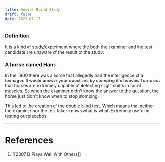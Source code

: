 ```yaml
---
title: Double Blind Study
draft: false
date: 2023-07-17
---
```


### Definition
It is a kind of study/experiment where the both the examiner and the test candidate are unaware of the result of the study. 
### A horse named Hans
In the 1900 there was a horse that allegedly had the intelligence of a teenager. It would answer your questions by stomping it's hooves. Turns out that horses are extremely capable of detecting slight shifts in facial muscles. So when the examiner didn't know the answer to the question, the horse just didn't know when to stop stomping. 

This led to the creation of the double blind test. Which means that neither the examiner nor the test taker knows what is what. Extremely useful in testing out placebos. 




---
# References
1. [[230710 Plays Well With Others]]